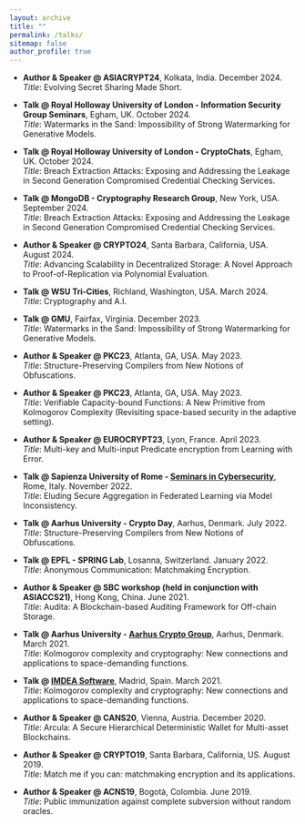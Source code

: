 ```yaml
---
layout: archive
title: ""
permalink: /talks/
sitemap: false
author_profile: true
---
```


- **Author & Speaker @ ASIACRYPT24**, Kolkata, India. December 2024.\
*Title*: Evolving Secret Sharing Made Short.

- **Talk @ Royal Holloway University of London - Information Security Group Seminars**, Egham, UK. October 2024.\
*Title*: Watermarks in the Sand: Impossibility of Strong Watermarking for Generative Models.

- **Talk @ Royal Holloway University of London - CryptoChats**, Egham, UK. October 2024.\
*Title*: Breach Extraction Attacks: Exposing and Addressing the Leakage in Second Generation Compromised Credential Checking Services.

- **Talk @ MongoDB - Cryptography Research Group**, New York, USA. September 2024.\
*Title*: Breach Extraction Attacks: Exposing and Addressing the Leakage in Second Generation Compromised Credential Checking Services.

- **Author & Speaker @ CRYPTO24**, Santa Barbara, California, USA. August 2024.\
*Title*: Advancing Scalability in Decentralized Storage: A Novel Approach to Proof-of-Replication via Polynomial Evaluation.

- **Talk @ WSU Tri-Cities**, Richland, Washington, USA. March 2024.\
*Title*: Cryptography and A.I.

- **Talk @ GMU**, Fairfax, Virginia. December 2023.\
*Title*: Watermarks in the Sand: Impossibility of Strong Watermarking for Generative Models.

- **Author & Speaker @ PKC23**, Atlanta, GA, USA. May 2023.\
*Title*: Structure-Preserving Compilers from New Notions of Obfuscations.

- **Author & Speaker @ PKC23**, Atlanta, GA, USA. May 2023.\
*Title*: Verifiable Capacity-bound Functions: A New Primitive from Kolmogorov Complexity (Revisiting space-based security in the adaptive setting).

- **Author & Speaker @ EUROCRYPT23**, Lyon, France. April 2023.\
*Title*: Multi-key and Multi-input Predicate encryption from Learning with Error.

- **Talk @ Sapienza University of Rome - [Seminars in Cybersecurity](https://cybersecurity.uniroma1.it/node/222)**, Rome, Italy. November 2022.\
*Title*: Eluding Secure Aggregation in Federated Learning via Model Inconsistency.

- **Talk @ Aarhus University - Crypto Day**, Aarhus, Denmark. July 2022.\
*Title*: Structure-Preserving Compilers from New Notions of Obfuscations.

- **Talk @ EPFL - SPRING Lab**, Losanna, Switzerland. January 2022.\
*Title*: Anonymous Communication: Matchmaking Encryption.

- **Author & Speaker @ SBC workshop (held in conjunction with ASIACCS21)**, Hong Kong, China. June 2021.\
*Title*: Audita: A Blockchain-based Auditing Framework for Off-chain Storage.

- **Talk @ Aarhus University - [Aarhus Crypto Group](https://cs.au.dk/research/cryptography-and-security/seminar)**, Aarhus, Denmark. March 2021.\
*Title*: Kolmogorov complexity and cryptography: New connections and applications to space-demanding functions.

- **Talk @ [IMDEA Software](https://software.imdea.org/events/invited_talks_2021.html)**, Madrid, Spain. March 2021.\
*Title*: Kolmogorov complexity and cryptography: New connections and applications to space-demanding functions.

- **Author & Speaker @ CANS20**, Vienna, Austria. December 2020.\
*Title*: Arcula: A Secure Hierarchical Deterministic Wallet for Multi-asset Blockchains.

- **Author & Speaker @ CRYPTO19**, Santa Barbara, California, US. August 2019.\
*Title*: Match me if you can: matchmaking encryption and its applications.

- **Author & Speaker @ ACNS19**, Bogotà, Colombia. June 2019.\
*Title*: Public immunization against complete subversion without random oracles.

